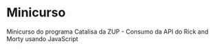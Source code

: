 # Minicurso
Minicurso do programa Catalisa da ZUP - Consumo da API do Rick and Morty usando JavaScript 
